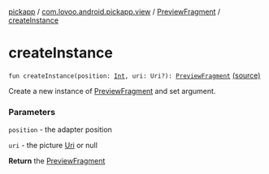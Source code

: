 [pickapp](../../index.md) / [com.lovoo.android.pickapp.view](../index.md) / [PreviewFragment](index.md) / [createInstance](./create-instance.md)

# createInstance

`fun createInstance(position: `[`Int`](https://kotlinlang.org/api/latest/jvm/stdlib/kotlin/-int/index.html)`, uri: Uri?): `[`PreviewFragment`](index.md) [(source)](https://github.com/lovoo/android-pickpic/blob/master/pickapp/pickapp/src/main/kotlin/com/lovoo/android/pickapp/view/PreviewFragment.kt#L86)

Create a new instance of [PreviewFragment](index.md) and set argument.

### Parameters

`position` - the adapter position

`uri` - the picture [Uri](#) or null

**Return**
the [PreviewFragment](index.md)

